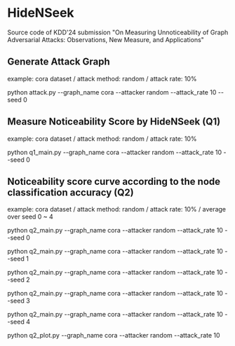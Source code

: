 # HideNSeek
Source code of KDD'24 submission
"On Measuring Unnoticeability of Graph Adversarial Attacks: Observations, New Measure, and Applications"

## Generate Attack Graph

example: cora dataset  /  attack method: random  /  attack rate: 10%

python attack.py --graph_name cora --attacker random --attack_rate 10 --seed 0


## Measure Noticeability Score by HideNSeek (Q1)

example: cora dataset  /  attack method: random  /  attack rate: 10%

python q1_main.py --graph_name cora --attacker random --attack_rate 10 --seed 0


## Noticeability score curve according to the node classification accuracy (Q2)

example: cora dataset  /  attack method: random  /  attack rate: 10%  /  average over seed 0 ~ 4

python q2_main.py --graph_name cora --attacker random --attack_rate 10 --seed 0

python q2_main.py --graph_name cora --attacker random --attack_rate 10 --seed 1

python q2_main.py --graph_name cora --attacker random --attack_rate 10 --seed 2

python q2_main.py --graph_name cora --attacker random --attack_rate 10 --seed 3

python q2_main.py --graph_name cora --attacker random --attack_rate 10 --seed 4

python q2_plot.py --graph_name cora --attacker random --attack_rate 10
